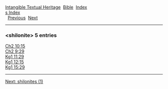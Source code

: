 [Intangible Textual Heritage](../../index)  [Bible](../index) 
[Index](index)   
[s Index](_s_)  
  [Previous](c10272)  [Next](c10274) 

------------------------------------------------------------------------

### &lt;shilonite&gt; 5 entries

[Ch2 10:15](../kjv/ch2010.htm#015)  
[Ch2 9:29](../kjv/ch2009.htm#029)  
[Kg1 11:29](../kjv/kg1011.htm#029)  
[Kg1 12:15](../kjv/kg1012.htm#015)  
[Kg1 15:29](../kjv/kg1015.htm#029)  

------------------------------------------------------------------------

[Next: shilonites (1)](c10274)

